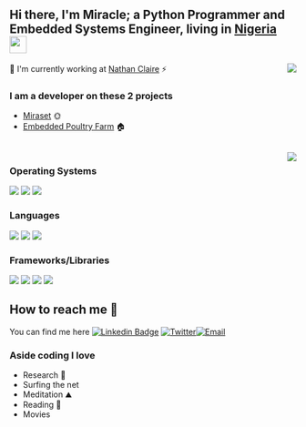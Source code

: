 ## Hi there, I'm Miracle; a Python Programmer and Embedded Systems Engineer, living in [Nigeria](https://goo.gl/maps/u1KVey8AESexxWfWA) <img src="https://raw.githubusercontent.com/MartinHeinz/MartinHeinz/master/wave.gif" width="30px">

<img align="right" src="https://github-readme-stats.vercel.app/api?username=MamaAfrica&count_private=true&show_icons=true&hide_title=true&hide=stars,contribs&theme=dracula" />

👻 I'm currently working at [Nathan Claire](https://ncgafrica.com/) ⚡

### I am a developer on these 2 projects

- [Miraset](https://www.miraset.org/) 🌞
- [Embedded Poultry Farm](https://www.researchgate.net/publication/334376500_Design_and_Implementation_of_an_Embedded_Poultry_Farm) 🏠

<br>

<img align="right" src="https://github-readme-stats.vercel.app/api/top-langs/?username=MamaAfrica&hide=HTML,CSS&theme=dracula&langs_count=10" />

### Operating Systems

![](https://img.shields.io/badge/Linux-informational?style=flat&logo=Linux&logoColor=white&color=6A6C6E)
![](https://img.shields.io/badge/Windows-informational?style=flat&logo=Windows&logoColor=white&color=6A6C6E)
![](https://img.shields.io/badge/MacOS-informational?style=flat&logo=Apple&logoColor=white&color=6A6C6E)

### Languages

![](https://img.shields.io/badge/JS-informational?style=flat&logo=JavaScript&logoColor=white&color=6A6C6E)
![](https://img.shields.io/badge/CSS3-informational?style=flat&logo=CSS3&logoColor=white&color=6A6C6E)
![](https://img.shields.io/badge/Python-informational?style=flat&logo=Python&logoColor=white&color=6A6C6E)

### Frameworks/Libraries

[![](https://img.shields.io/badge/React-informational?style=flat&logo=React&logoColor=white&color=6A6C6E)](https://github.com/facebook/react)
[![](https://img.shields.io/badge/Django-informational?style=flat&logo=Django&logoColor=white&color=6A6C6E)](https://github.com/django/django)
[![](https://img.shields.io/badge/Pandas-informational?style=flat&logo=Pandas&logoColor=white&color=6A6C6E)](https://github.com/pandas-dev/pandas)
[![](https://img.shields.io/badge/Numpy-informational?style=flat&logo=Numpy&logoColor=white&color=6A6C6E)](https://github.com/numpy/numpy)

## How to reach me 🤙

You can find me here [![Linkedin Badge](https://img.shields.io/badge/LinkedIn-grey?style=flat-square&logo=Linkedin&logoColor=blue&link=https://www.linkedin.com/in/miracle-nnabuko/)](https://www.linkedin.com/in/miracle-nnabuko/)
[![Twitter](https://img.shields.io/badge/Twitter-grey?style=flat-square&logo=Twitter&logoColor=Blue&link=https://twitter.com/nnabukomiracle)](https://twitter.com/nnabukomiracle)[![Email](https://img.shields.io/badge/Gmail-grey?style=flat-square&logo=Gmail&logoColor=Blue&link=mailto:nnabukomiracle@gmail.com)](mailto:nnabukomiracle@gmail.com)

### Aside coding I love

- Research 🔭
- Surfing the net
- Meditation ⛰
- Reading 📖
- Movies

<!-- Links to your social media accounts -->

[1]: https://twitter.com/nnabukomiracle
[2]: https://www.linkedin.com/in/miracle-nnabuko/
[3]: https://instagram.com/miraclennabuko

<!--**CutiePi/CutiePi** is a ✨ _special_ ✨ repository because its `README.md` (this file) appears on your GitHub profile.

Here are some ideas to get you started:

- 🔭 I’m currently working on ...
- 🌱 I’m currently learning ...
- 👯 I’m looking to collaborate on ...
- 🤔 I’m looking for help with ...
- 💬 Ask me about ...
- 📫 How to reach me: ...
- 😄 Pronouns: ...
- ⚡ Fun fact: ...
-->
